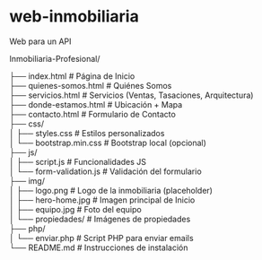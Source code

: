 # web-inmobiliaria
Web para un API


Inmobiliaria-Profesional/

├── index.html                      # Página de Inicio  
├── quienes-somos.html              # Quiénes Somos  
├── servicios.html                  # Servicios (Ventas, Tasaciones, Arquitectura)  
├── donde-estamos.html              # Ubicación + Mapa  
├── contacto.html                   # Formulario de Contacto  
├── css/  
│   ├── styles.css                  # Estilos personalizados  
│   └── bootstrap.min.css           # Bootstrap local (opcional)  
├── js/  
│   ├── script.js                   # Funcionalidades JS  
│   └── form-validation.js          # Validación del formulario  
├── img/  
│   ├── logo.png                    # Logo de la inmobiliaria (placeholder)  
│   ├── hero-home.jpg               # Imagen principal de Inicio  
│   ├── equipo.jpg                  # Foto del equipo  
│   └── propiedades/                # Imágenes de propiedades  
├── php/  
│   └── enviar.php                  # Script PHP para enviar emails  
└── README.md                       # Instrucciones de instalación  
